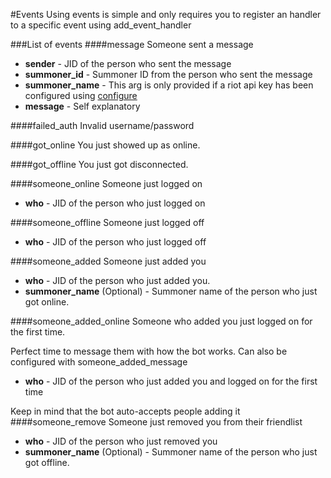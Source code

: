 #Events
Using events is simple and only requires you to register an handler to a specific event using add_event_handler

###List of events
####message
Someone sent a message

* **sender** - JID of the person who sent the message
* **summoner_id** - Summoner ID from the person who sent the message
* **summoner_name** - This arg is only provided if a riot api key has been configured using [configure](configure.md)
* **message** - Self explanatory

####failed_auth
Invalid username/password

####got_online
You just showed up as online.

####got_offline
You just got disconnected.

####someone_online
Someone just logged on

* **who** - JID of the person who just logged on

####someone_offline
Someone just logged off

* **who** - JID of the person who just logged off

####someone_added
Someone just added you

* **who** - JID of the person who just added you.
* **summoner_name** (Optional) - Summoner name of the person who just got online.

####someone_added_online
Someone who added you just logged on for the first time.

Perfect time to message them with how the bot works. Can also be configured with someone_added_message

* **who** - JID of the person who just added you and logged on for the first time

Keep in mind that the bot auto-accepts people adding it
####someone_remove
Someone just removed you from their friendlist

* **who** - JID of the person who just removed you
* **summoner_name** (Optional) - Summoner name of the person who just got offline.

